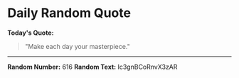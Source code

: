 # Daily Random Quote

**Today's Quote:**
> "Make each day your masterpiece."

---

**Random Number:** 616
**Random Text:** Ic3gnBCoRnvX3zAR
